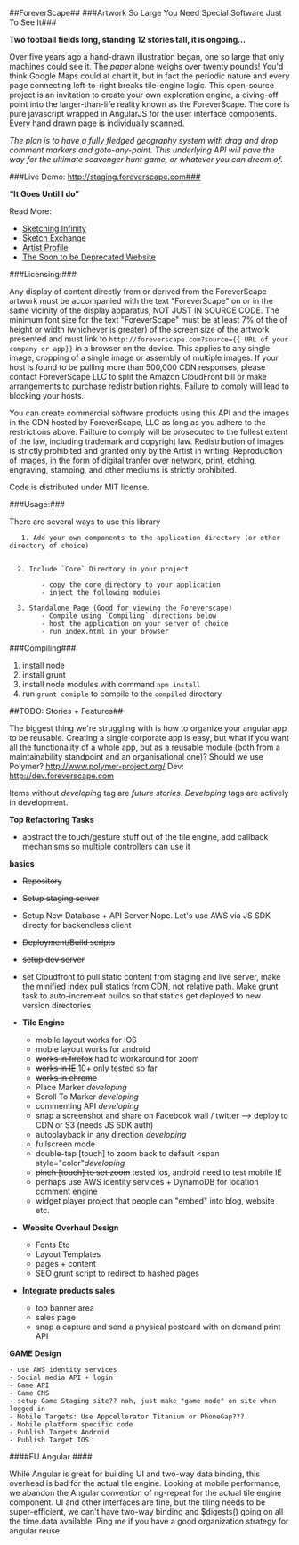 ##ForeverScape##
###Artwork So Large You Need Special Software Just To See It###

**Two football fields long, standing 12 stories tall, it is ongoing...**

Over five years ago a hand-drawn illustration began, one so large that only machines could see it. The *paper* alone weighs over twenty pounds! You'd think Google Maps could at chart it, but in fact the periodic nature and every page connecting left-to-right breaks tile-engine logic. This open-source project is an invitation to create your own exploration engine, a diving-off point into the larger-than-life reality known as the ForeverScape. The core is pure javascript wrapped in AngularJS for the user interface components. Every hand drawn page is individually scanned.

*The plan is to have a fully fledged geography system with drag and drop comment markers and goto-any-point. This underlying API will pave the way for the ultimate scavenger hunt game, or whatever you can dream of.*

###Live Demo: http://staging.foreverscape.com###

**&ldquo;It Goes Until I do&rdquo;**


Read More: 
 - <a href="http://www.reed.edu/reed_magazine/sallyportal/posts/2013/sketching-infinity.html">Sketching Infinity </a>
 - <a href="http://wemakepdx.tumblr.com/post/79275905951/recap-vance-feldman-sxc"> Sketch Exchange </a>
 - <a href="http://www.portlandmercury.com/portland/it-goes-until-i-do/Content?oid=11108536"> Artist Profile </a>
 - <a href="http://foreverscape.com">The Soon to be Deprecated Website</a>


###Licensing:###

Any display of content directly from or derived from the ForeverScape artwork must be accompanied with the text "ForeverScape" on or in the same vicinity of the display apparatus, NOT JUST IN SOURCE CODE. The minimum font size for the text "ForeverScape" must be at least 7% of the of height or width (whichever is greater) of the screen size of the artwork presented and must link to ```http://foreverscape.com?source={{ URL of your company or app}}``` in a browser on the device. This applies to any single image, cropping of a single image or assembly of multiple images. If your host is found to be pulling more than 500,000 CDN responses, please contact ForeverScape LLC to split the Amazon CloudFront bill or make arrangements to purchase redistribution rights. Failure to comply will lead to blocking your hosts. 

You can create commercial software products using this API and the images in the CDN hosted by ForeverScape, LLC as long as you adhere to the restrictions above. Failture to comply will be prosecuted to the fullest extent of the law, including trademark and copyright law. Redistribution of images is strictly prohibited and granted only by the Artist in writing. Reproduction of images, in the form of digital tranfer over network, print, etching, engraving, stamping, and other mediums is strictly prohibited.

Code is distributed under MIT license. 

###Usage:###

  There are several ways to use this library
  
  	   1. Add your own components to the application directory (or other directory of choice)
            

      2. Include `Core` Directory in your project
           
            - copy the core directory to your application
            - inject the following modules

      3. Standalone Page (Good for viewing the Foreverscape)
            - Compile using `Compiling` directions below
            - host the application on your server of choice
            - run index.html in your browser


###Compiling###

1. install node
2. install grunt
3. install node modules with command `npm install`
4. run `grunt comiple` to compile to the `compiled` directory


##TODO: Stories + Features##

The biggest thing we're struggling with is how to organize your angular app to be reusable. Creating a single corporate app is easy, but what if you want all the functionality of a whole app, but as a reusable module (both from a maintainability standpoint and an organisational one)? Should we use Polymer? http://www.polymer-project.org/ 
Dev: http://dev.foreverscape.com

Items without *developing* tag are *future stories*. *Developing* tags are actively in development.

**Top Refactoring Tasks**
- abstract the touch/gesture stuff out of the tile engine, add callback mechanisms so multiple controllers can use it

**basics**
- ~~Repository~~	
- ~~Setup staging server~~
- Setup New Database + ~~API Server~~ Nope. Let's use AWS via JS SDK directy for backendless client
- ~~Deployment/Build scripts~~
- ~~setup dev server~~
- set Cloudfront to pull static content from staging and live server, make the minified index pull statics from CDN, not relative path. Make grunt task to auto-increment builds so that statics get deployed to new version directories

- **Tile Engine**
	- mobile layout works for iOS
	- mobie layout works for android
	- ~~works in firefox~~ had to workaround for zoom
	- ~~works in IE~~ 10+ only tested so far
	- ~~works in chrome~~
	- Place Marker *developing*
	- Scroll To Marker  *developing*
	- commenting API  *developing*
	- snap a screenshot and share on Facebook wall / twitter --> deploy to CDN or S3 (needs JS SDK auth)
	- autoplayback in any direction  *developing*
	- fullscreen mode
	- double-tap [touch] to zoom back to default  <span style="color"*developing*
	- ~~pinch [touch] to set zoom~~ tested ios, android need to test mobile IE
	- perhaps use AWS identity services + DynamoDB for location comment engine
	- widget player project that people can "embed" into blog, website etc. 
- **Website Overhaul Design**	
	- Fonts Etc
	- Layout Templates
	- pages + content 
	- SEO grunt script to redirect to hashed pages
- **Integrate  products sales**
	- top banner area
	- sales page
	- snap a capture and send a physical postcard with on demand print API
	
**GAME Design**

	- use AWS identity services
	- Social media API + login
	- Game API
	- Game CMS
	- setup Game Staging site?? nah, just make "game mode" on site when logged in
	- Mobile Targets: Use Appcellerator Titanium or PhoneGap???
	- Mobile platform specific code
	- Publish Targets Android
	- Publish Target IOS
	

####FU Angular ####

While Angular is great for building UI and two-way data binding, this overhead is bad for the actual tile engine. Looking at mobile performance, we abandon the Angular convention of ng-repeat for the actual tile engine component. UI and other interfaces are fine, but the tiling needs to be super-efficient, we can't have two-way binding and $digests() going on all the time.data available. Ping me if you have a good organization strategy for angular reuse. 

